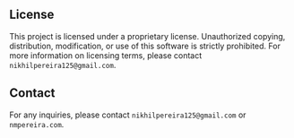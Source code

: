 ## License

This project is licensed under a proprietary license. Unauthorized copying, distribution, modification, or use of this software is strictly prohibited. For more information on licensing terms, please contact `nikhilpereira125@gmail.com`.

## Contact

For any inquiries, please contact `nikhilpereira125@gmail.com` or `nmpereira.com`.
